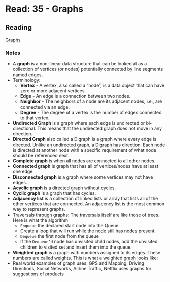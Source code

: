 # Read: 35 - Graphs

## Reading

[Graphs](https://codefellows.github.io/common_curriculum/data_structures_and_algorithms/Code_401/class-35/resources/graphs.html)

### Notes

- A **graph** is a non-linear data structure that can be looked at as a collection of vertices (or nodes) potentially connected by line segments named edges.
- Terminology:
  - **Vertex** - A vertex, also called a “node”, is a data object that can have zero or more adjacent vertices.
  - **Edge** - An edge is a connection between two nodes.
  - **Neighbor** - The neighbors of a node are its adjacent nodes, i.e., are connected via an edge.
  - **Degree** - The degree of a vertex is the number of edges connected to that vertex.
- **Undirected Graph** is a graph where each edge is undirected or bi-directional. This means that the undirected graph does not move in any direction.
- **Directed Graph** also called a Digraph is a graph where every edge is directed. Unlike an undirected graph, a Digraph has direction. Each node is directed at another node with a specific requirement of what node should be referenced next.
- **Complete graph** is when all nodes are connected to all other nodes.
- **Connected graph** is graph that has all of vertices/nodes have at least one edge.
- **Disconnected graph** is a graph where some vertices may not have edges.
- **Acyclic graph** is a directed graph without cycles.
- **Cyclic graph** is a graph that has cycles.
- **Adjacency list** is a collection of linked lists or array that lists all of the other vertices that are connected. An adjacency list is the most common way to represent graphs.
- Traversals through graphs: The traversals itself are like those of trees. Here is what the algorithm
  - `Enqueue` the declared start node into the Queue.
  - Create a loop that will run while the node still has nodes present.
  - `Dequeue` the first node from the queue
  - If the `Dequeue‘d` node has unvisited child nodes, add the unvisited children to visited set and insert them into the queue.
- **Weighted graph** is a graph with numbers assigned to its edges. These numbers are called weights. This is what a weighted graph looks like:
- Real world examples of graph uses: GPS and Mapping, Driving Directions, Social Networks, Airline Traffic, Netflix uses graphs for suggestions of products
